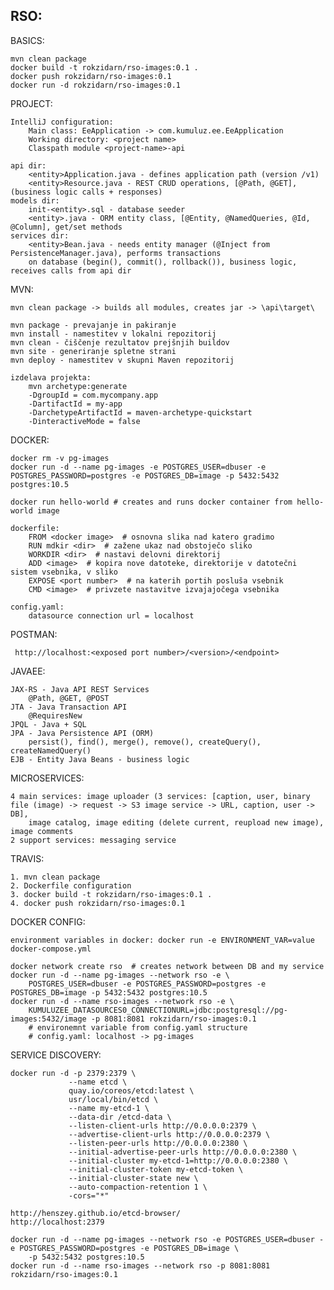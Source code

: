 RSO:
----

BASICS:

    mvn clean package
	docker build -t rokzidarn/rso-images:0.1 .
	docker push rokzidarn/rso-images:0.1
	docker run -d rokzidarn/rso-images:0.1
	
PROJECT:

	IntelliJ configuration:
		Main class: EeApplication -> com.kumuluz.ee.EeApplication
		Working directory: <project name>
		Classpath module <project-name>-api
	
	api dir:
		<entity>Application.java - defines application path (version /v1)
		<entity>Resource.java - REST CRUD operations, [@Path, @GET], (business logic calls + responses)
	models dir:
		init-<entity>.sql - database seeder
		<entity>.java - ORM entity class, [@Entity, @NamedQueries, @Id, @Column], get/set methods
	services dir:
		<entity>Bean.java - needs entity manager (@Inject from PersistenceManager.java), performs transactions
		on database (begin(), commit(), rollback()), business logic, receives calls from api dir
		

MVN:
	
	mvn clean package -> builds all modules, creates jar -> \api\target\	
	
	mvn package - prevajanje in pakiranje
	mvn install - namestitev v lokalni repozitorij
	mvn clean - čiščenje rezultatov prejšnjih buildov
	mvn site - generiranje spletne strani
	mvn deploy - namestitev v skupni Maven repozitorij
	
	izdelava projekta:
		mvn archetype:generate 
		-DgroupId = com.mycompany.app 
		-DartifactId = my-app 
		-DarchetypeArtifactId = maven-archetype-quickstart 
		-DinteractiveMode = false
	
DOCKER:

    docker rm -v pg-images
	docker run -d --name pg-images -e POSTGRES_USER=dbuser -e POSTGRES_PASSWORD=postgres -e POSTGRES_DB=image -p 5432:5432 postgres:10.5	
		
	docker run hello-world # creates and runs docker container from hello-world image
	
	dockerfile:
		FROM <docker image>  # osnovna slika nad katero gradimo
		RUN mdkir <dir>  # zažene ukaz nad obstoječo sliko
		WORKDIR <dir>  # nastavi delovni direktorij
		ADD <image>  # kopira nove datoteke, direktorije v datotečni sistem vsebnika, v sliko
		EXPOSE <port number>  # na katerih portih posluša vsebnik
		CMD <image>  # privzete nastavitve izvajajočega vsebnika
		
	config.yaml:
		datasource connection url = localhost
		
POSTMAN:
	 
	 http://localhost:<exposed port number>/<version>/<endpoint>
	
JAVAEE:
	
	JAX-RS - Java API REST Services
		@Path, @GET, @POST
	JTA - Java Transaction API
		@RequiresNew
	JPQL - Java + SQL
	JPA - Java Persistence API (ORM)
		persist(), find(), merge(), remove(), createQuery(), createNamedQuery()		
	EJB - Entity Java Beans - business logic
	
MICROSERVICES:

    4 main services: image uploader (3 services: [caption, user, binary file (image) -> request -> S3 image service -> URL, caption, user -> DB], 
        image catalog, image editing (delete current, reupload new image), image comments
    2 support services: messaging service
    
TRAVIS:

    1. mvn clean package
    2. Dockerfile configuration
    3. docker build -t rokzidarn/rso-images:0.1 .
    4. docker push rokzidarn/rso-images:0.1
    
DOCKER CONFIG:

    environment variables in docker: docker run -e ENVIRONMENT_VAR=value
    docker-compose.yml
    
    docker network create rso  # creates network between DB and my service
    docker run -d --name pg-images --network rso -e \
        POSTGRES_USER=dbuser -e POSTGRES_PASSWORD=postgres -e POSTGRES_DB=image -p 5432:5432 postgres:10.5
    docker run -d --name rso-images --network rso -e \
        KUMULUZEE_DATASOURCES0_CONNECTIONURL=jdbc:postgresql://pg-images:5432/image -p 8081:8081 rokzidarn/rso-images:0.1
        # environemnt variable from config.yaml structure
        # config.yaml: localhost -> pg-images
        
    
        
SERVICE DISCOVERY:
    
    docker run -d -p 2379:2379 \
                 --name etcd \
                 quay.io/coreos/etcd:latest \
                 usr/local/bin/etcd \
                 --name my-etcd-1 \
                 --data-dir /etcd-data \
                 --listen-client-urls http://0.0.0.0:2379 \
                 --advertise-client-urls http://0.0.0.0:2379 \
                 --listen-peer-urls http://0.0.0.0:2380 \
                 --initial-advertise-peer-urls http://0.0.0.0:2380 \
                 --initial-cluster my-etcd-1=http://0.0.0.0:2380 \
                 --initial-cluster-token my-etcd-token \
                 --initial-cluster-state new \
                 --auto-compaction-retention 1 \
                 -cors="*"
                 
    http://henszey.github.io/etcd-browser/
    http://localhost:2379
    
    docker run -d --name pg-images --network rso -e POSTGRES_USER=dbuser -e POSTGRES_PASSWORD=postgres -e POSTGRES_DB=image \
        -p 5432:5432 postgres:10.5
    docker run -d --name rso-images --network rso -p 8081:8081 rokzidarn/rso-images:0.1
    